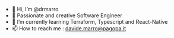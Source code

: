- 👋 Hi, I’m @drmarro
- 👀 Passionate and creative Software Engineer
- 🌱 I’m currently learning Terraform, Typescript and React-Native
- 📫 How to reach me : davide.marro@pagopa.it

<!---
drmarro/drmarro is a ✨ special ✨ repository because its `README.md` (this file) appears on your GitHub profile.
You can click the Preview link to take a look at your changes.
--->

